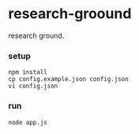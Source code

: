 # research-groound

research ground.

### setup

    npm install
    cp config.example.json config.json
    vi config.json

### run

    node app.js

